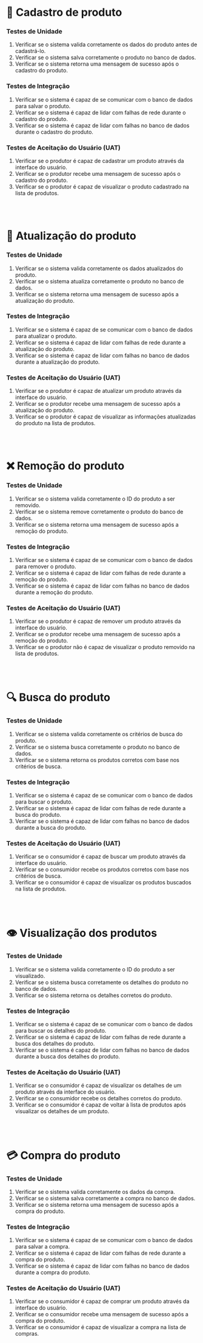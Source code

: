 # 📝 **Cadastro de produto**

### Testes de Unidade
1. Verificar se o sistema valida corretamente os dados do produto antes de cadastrá-lo.
2. Verificar se o sistema salva corretamente o produto no banco de dados.
3. Verificar se o sistema retorna uma mensagem de sucesso após o cadastro do produto.

### Testes de Integração
1. Verificar se o sistema é capaz de se comunicar com o banco de dados para salvar o produto.
2. Verificar se o sistema é capaz de lidar com falhas de rede durante o cadastro do produto.
3. Verificar se o sistema é capaz de lidar com falhas no banco de dados durante o cadastro do produto.

### Testes de Aceitação do Usuário (UAT)
1. Verificar se o produtor é capaz de cadastrar um produto através da interface do usuário.
2. Verificar se o produtor recebe uma mensagem de sucesso após o cadastro do produto.
3. Verificar se o produtor é capaz de visualizar o produto cadastrado na lista de produtos.

<br>
<br>

# **🔄 Atualização do produto**

### Testes de Unidade
1. Verificar se o sistema valida corretamente os dados atualizados do produto.
2. Verificar se o sistema atualiza corretamente o produto no banco de dados.
3. Verificar se o sistema retorna uma mensagem de sucesso após a atualização do produto.

### Testes de Integração
1. Verificar se o sistema é capaz de se comunicar com o banco de dados para atualizar o produto.
2. Verificar se o sistema é capaz de lidar com falhas de rede durante a atualização do produto.
3. Verificar se o sistema é capaz de lidar com falhas no banco de dados durante a atualização do produto.

### Testes de Aceitação do Usuário (UAT)
1. Verificar se o produtor é capaz de atualizar um produto através da interface do usuário.
2. Verificar se o produtor recebe uma mensagem de sucesso após a atualização do produto.
3. Verificar se o produtor é capaz de visualizar as informações atualizadas do produto na lista de produtos.

<br>
<br>

# **❌ Remoção do produto**
### Testes de Unidade
1. Verificar se o sistema valida corretamente o ID do produto a ser removido.
2. Verificar se o sistema remove corretamente o produto do banco de dados.
3. Verificar se o sistema retorna uma mensagem de sucesso após a remoção do produto.

### Testes de Integração
1. Verificar se o sistema é capaz de se comunicar com o banco de dados para remover o produto.
2. Verificar se o sistema é capaz de lidar com falhas de rede durante a remoção do produto.
3. Verificar se o sistema é capaz de lidar com falhas no banco de dados durante a remoção do produto.

### Testes de Aceitação do Usuário (UAT)
1. Verificar se o produtor é capaz de remover um produto através da interface do usuário.
2. Verificar se o produtor recebe uma mensagem de sucesso após a remoção do produto.
3. Verificar se o produtor não é capaz de visualizar o produto removido na lista de produtos.

<br>
<br>

# **🔍 Busca do produto**
### Testes de Unidade
1. Verificar se o sistema valida corretamente os critérios de busca do produto.
2. Verificar se o sistema busca corretamente o produto no banco de dados.
3. Verificar se o sistema retorna os produtos corretos com base nos critérios de busca.

### Testes de Integração
1. Verificar se o sistema é capaz de se comunicar com o banco de dados para buscar o produto.
2. Verificar se o sistema é capaz de lidar com falhas de rede durante a busca do produto.
3. Verificar se o sistema é capaz de lidar com falhas no banco de dados durante a busca do produto.

### Testes de Aceitação do Usuário (UAT)
1. Verificar se o consumidor é capaz de buscar um produto através da interface do usuário.
2. Verificar se o consumidor recebe os produtos corretos com base nos critérios de busca.
3. Verificar se o consumidor é capaz de visualizar os produtos buscados na lista de produtos.

<br>
<br>

# **👁️ Visualização dos produtos**
### Testes de Unidade
1. Verificar se o sistema valida corretamente o ID do produto a ser visualizado.
2. Verificar se o sistema busca corretamente os detalhes do produto no banco de dados.
3. Verificar se o sistema retorna os detalhes corretos do produto.

### Testes de Integração
1. Verificar se o sistema é capaz de se comunicar com o banco de dados para buscar os detalhes do produto.
2. Verificar se o sistema é capaz de lidar com falhas de rede durante a busca dos detalhes do produto.
3. Verificar se o sistema é capaz de lidar com falhas no banco de dados durante a busca dos detalhes do produto.

### Testes de Aceitação do Usuário (UAT)
1. Verificar se o consumidor é capaz de visualizar os detalhes de um produto através da interface do usuário.
2. Verificar se o consumidor recebe os detalhes corretos do produto.
3. Verificar se o consumidor é capaz de voltar à lista de produtos após visualizar os detalhes de um produto.

<br>
<br>

# **💳 Compra do produto**
### Testes de Unidade
1. Verificar se o sistema valida corretamente os dados da compra.
2. Verificar se o sistema salva corretamente a compra no banco de dados.
3. Verificar se o sistema retorna uma mensagem de sucesso após a compra do produto.

### Testes de Integração
1. Verificar se o sistema é capaz de se comunicar com o banco de dados para salvar a compra.
2. Verificar se o sistema é capaz de lidar com falhas de rede durante a compra do produto.
3. Verificar se o sistema é capaz de lidar com falhas no banco de dados durante a compra do produto.

### Testes de Aceitação do Usuário (UAT)
1. Verificar se o consumidor é capaz de comprar um produto através da interface do usuário.
2. Verificar se o consumidor recebe uma mensagem de sucesso após a compra do produto.
3. Verificar se o consumidor é capaz de visualizar a compra na lista de compras.



